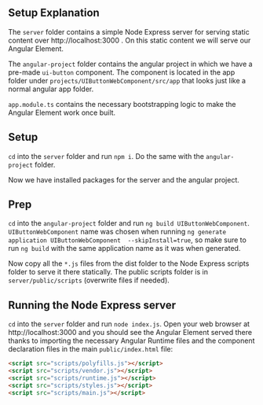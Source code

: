 ## Setup Explanation
The `server` folder contains a simple Node Express server for serving static content over http://localhost:3000 . On this static content we will serve our Angular Element.

The `angular-project` folder contains the angular project in which we have a pre-made `ui-button` component. The component is located in the app folder under `projects/UIButtonWebComponent/src/app` that looks just like a normal angular app folder.

`app.module.ts` contains the necessary bootstrapping logic to make the Angular Element work once built.

## Setup
`cd` into the `server` folder and run `npm i`.
Do the same with the `angular-project` folder.

Now we have installed packages for the server and the angular project.

## Prep
`cd` into the `angular-project` folder and run `ng build UIButtonWebComponent`. `UIButtonWebComponent` name was chosen when running `ng generate application UIButtonWebComponent  --skipInstall=true`, so make sure to run `ng build` with the same application name as it was when generated.

Now copy all the `*.js` files from the dist folder to the Node Express scripts folder to serve it there statically. The public scripts folder is in `server/public/scripts` (overwrite files if needed).

## Running the Node Express server
`cd` into the `server` folder and run `node index.js`. Open your web browser at http://localhost:3000 and you should see the Angular Element served there thanks to importing the necessary Angular Runtime files and the component declaration files in the main `public/index.html` file:


```html
<script src="scripts/polyfills.js"></script>
<script src="scripts/vendor.js"></script>
<script src="scripts/runtime.js"></script>
<script src="scripts/styles.js"></script>
<script src="scripts/main.js"></script>
```
